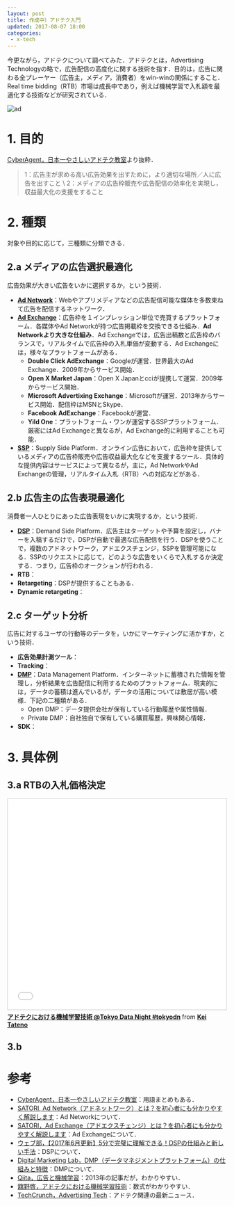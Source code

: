 ```yaml
---
layout: post
title: 作成中）アドテク入門
updated: 2017-08-07 18:00 
categories:
 - x-tech
---
```


今更ながら，アドテクについて調べてみた．アドテクとは，Advertising Technologyの略で，広告配信の高度化に関する技術を指す．目的は，広告に関わる全プレーヤー（広告主，メディア，消費者）をwin-winの関係にすること．Real time bidding（RTB）市場は成長中であり，例えば機械学習で入札額を最適化する技術などが研究されている．

![ad]({{site.baseurl}}/images/2017-08-07-ad.jpg)

# 1. 目的

[CyberAgent，日本一やさしいアドテク教室](https://www.cyberagent.co.jp/ir/personal/adtech/)より抜粋．

> 1：広告主が求める高い広告効果を出すために，より適切な場所／人に広告を出すこと \\
> 2：メディアの広告枠販売や広告配信の効率化を実現し，収益最大化の支援をすること

# 2. 種類

対象や目的に応じて，三種類に分類できる．

## 2.a メディアの広告選択最適化

広告効果が大きい広告をいかに選択するか，という技術．

* [**Ad Network**](https://ja.wikipedia.org/wiki/%E3%82%A2%E3%83%89%E3%83%8D%E3%83%83%E3%83%88%E3%83%AF%E3%83%BC%E3%82%AF)：Webやアプリメディアなどの広告配信可能な媒体を多数束ねて広告を配信するネットワーク．
* [**Ad Exchange**](https://satori.marketing/marketing-blog/ad-technology/ad-exchange/)：広告枠を１インプレッション単位で売買するプラットフォーム．各媒体やAd Networkが持つ広告掲載枠を交換できる仕組み．**Ad Networkより大きな仕組み**．Ad Exchangeでは，広告出稿数と広告枠のバランスで，リアルタイムで広告枠の入札単価が変動する．Ad Exchangeには，様々なプラットフォームがある．
    * **Double Click AdExchange**：Googleが運営．世界最大のAd Exchange．2009年からサービス開始．
    * **Open X Market Japan**：Open X Japanとcciが提携して運営．2009年からサービス開始．
    * **Microsoft Advertixing Exchange**：Microsoftが運営．2013年からサービス開始．配信枠はMSNとSkype．
    * **Facebook AdExchange**：Facebookが運営．
    * **Yild One**：プラットフォーム・ワンが運営するSSPプラットフォーム．厳密にはAd Exchangeと異なるが，Ad Exchange的に利用することも可能．
* [**SSP**](https://smmlab.jp/?p=30268)：Supply Side Platform．オンライン広告において，広告枠を提供しているメディアの広告枠販売や広告収益最大化などを支援するツール．具体的な提供内容はサービスによって異なるが，主に，Ad NetworkやAd Exchangeの管理，リアルタイム入札（RTB）への対応などがある．

## 2.b 広告主の広告表現最適化

消費者一人ひとりにあった広告表現をいかに実現するか，という技術．

* [**DSP**](https://webbu.jp/dsp_mechanism-276)：Demand Side Platform．広告主はターゲットや予算を設定し，バナーを入稿するだけで，DSPが自動で最適な広告配信を行う．DSPを使うことで，複数のアドネットワーク，アドエクスチェンジ，SSPを管理可能になる．SSPのリクエストに応じて，どのような広告をいくらで入札するか決定する．つまり，広告枠のオークションが行われる．
* **RTB**：
* **Retargeting**：DSPが提供することもある．
* **Dynamic retargeting**：

## 2.c ターゲット分析

広告に対するユーザの行動等のデータを，いかにマーケティングに活かすか，という技術．

* **広告効果計測ツール**：
* **Tracking**：
* [**DMP**](https://dmlab.jp/adtech/dmp.html)：Data Management Platform．インターネットに蓄積された情報を管理し，分析結果を広告配信に利用するためのプラットフォーム．現実的には，データの蓄積は進んでいるが，データの活用については敷居が高い模様．下記の二種類がある．
    * Open DMP：データ提供会社が保有している行動履歴や属性情報．
    * Private DMP：自社独自で保有している購買履歴，興味関心情報．
* **SDK**：

# 3. 具体例

## 3.a RTBの入札価格決定

<iframe src="//www.slideshare.net/slideshow/embed_code/key/K2EnIQpqVgHKCh" width="100%" height="485" frameborder="0" marginwidth="0" marginheight="0" scrolling="no" style="border:1px solid #CCC; border-width:1px; margin-bottom:5px; max-width: 100%;" allowfullscreen> </iframe> <div style="margin-bottom:5px"> <strong> <a href="//www.slideshare.net/ttpooh/tokyo-data-night-tokyodn" title="アドテクにおける機械学習技術 @Tokyo Data Night #tokyodn" target="_blank">アドテクにおける機械学習技術 @Tokyo Data Night #tokyodn</a> </strong> from <strong><a href="https://www.slideshare.net/ttpooh" target="_blank">Kei Tateno</a></strong> </div>

## 3.b 

# 参考

* [CyberAgent，日本一やさしいアドテク教室](https://www.cyberagent.co.jp/ir/personal/adtech/)：用語まとめもある．
* [SATORI, Ad Network（アドネットワーク）とは？を初心者にも分かりやすく解説します](https://satori.marketing/marketing-blog/ad-technology/ad-network/)：Ad Networkについて．
* [SATORI，Ad Exchange（アドエクスチェンジ）とは？を初心者にも分かりやすく解説します](https://satori.marketing/marketing-blog/ad-technology/ad-exchange/)：Ad Exchangeについて．
* [ウェブ部，【2017年6月更新】5分で完璧に理解できる！DSPの仕組みと新しい手法](【2017年6月更新】5分で完璧に理解できる！DSPの仕組みと新しい手法)：DSPについて．
* [Digital Marketing Lab，DMP（データマネジメントプラットフォーム）の仕組みと特徴](https://dmlab.jp/adtech/dmp.html)：DMPについて．
* [Qiita，広告と機械学習](http://qiita.com/fukkyy/items/b2d37b4797516d72225a)：2013年の記事だが，わかりやすい．
* [舘野啓，アドテクにおける機械学習技術](https://www.slideshare.net/ttpooh/tokyo-data-night-tokyodn)：数式がわかりやすい．
* [TechCrunch，Advertising Tech](https://techcrunch.com/advertising-tech/)：アドテク関連の最新ニュース．
